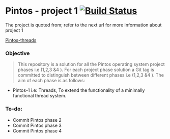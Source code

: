 # Pintos - project 1 [![Build Status](https://travis-ci.com/ziyadelbanna/Pintos-1.svg?branch=master)](https://travis-ci.com/ziyadelbanna/Pintos-1)

The project is quoted from; refer to the next url for more information about project 1 

[Pintos-threads](http://web.stanford.edu/class/cs140/projects/pintos/pintos_1.html#SEC15)

### Objective

> This repository is a solution for all the Pintos operating system project phases i.e (1,2,3 &4 ). For each project phase solution a Git tag is committed to distinguish between different phases i.e (1,2,3 &4 ).
> The aim of each phase is as follows:
* Pintos-1 i.e: Threads, To extend the functionality of a minimally functional thread system.


### To-do:
* Commit Pintos phase 2
* Commit Pintos phase 3
* Commit Pintos phase 4
